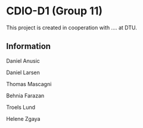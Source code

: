 # CDIO-D1 (Group 11)

This project is created in cooperation with .... at DTU.

## Information
Daniel Anusic

Daniel Larsen

Thomas Mascagni

Behnia Farazan

Troels Lund

Helene Zgaya
